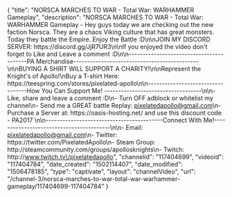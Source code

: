 {
    "title": "NORSCA MARCHES TO WAR - Total War: WARHAMMER Gameplay",
    "description": "NORSCA MARCHES TO WAR - Total War: WARHAMMER Gameplay - Hey guys today we are checking out the new faction Norsca.  They are a chaos Viking culture that has great monsters.  Today they battle the Empire. Enjoy the Battle :D\n\nJOIN MY DISCORD SERVER: https:\/\/discord.gg\/JjR7UR3\n\nIf you enjoyed the video don't forget to Like and Leave a comment :D\n\n-----------------------------------------PA Merchandise---------------------------------------------\n\nBUYING A SHIRT WILL SUPPORT A CHARITY!\n\nRepresent the Knight's of Apollo!\nBuy a T-shirt Here: https:\/\/teespring.com\/stores\/pixelated-apollo\n\n----------------------------------How You Can Support Me! -----------------------------------\n\n- Like, share and leave a comment :D\n- Turn OFF adblock or whitelist my channel\n- Send me a GREAT battle Replay: pixelatedapollo@gmail.com\n- Purchase a Server at: https:\/\/oasis-hosting.net\/ and use this discount code - PA2017 \n\n------------------------------------------Connect With Me!-----------------------------------------\n\n- Email: pixelatedapollo@gmail.com\n- Twitter: https:\/\/twitter.com\/PixelatedApollo\n- Steam Group:  http:\/\/steamcommunity.com\/groups\/apollosknights\n- Twitch: http:\/\/www.twitch.tv\/pixelatedapollo",
    "channelid": "117404699",
    "videoid": "117404784",
    "date_created": "1502114407",
    "date_modified": "1506478185",
    "type": "captivate",
    "layout": "channelVideo",
    "url": "\/channel-3\/norsca-marches-to-war-total-war-warhammer-gameplay\/117404699-117404784"
}